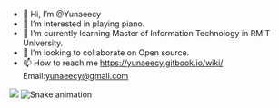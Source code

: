 - 👋 Hi, I’m @Yunaeecy
- 👀 I’m interested in playing piano.
- 🌱 I’m currently learning Master of Information Technology in RMIT University.
- 💞️ I’m looking to collaborate on Open source.
- 📫 How to reach me https://yunaeecy.gitbook.io/wiki/  Email:yunaeecy@gmail.com

<!---
Yunaeecy/Yunaeecy is a ✨ special ✨ repository because its `README.md` (this file) appears on your GitHub profile.
You can click the Preview link to take a look at your changes.
--->

![](https://user-images.githubusercontent.com/82499435/197423420-c593ad0e-aedd-4ad4-b5ba-22fce0cd066d.gif)
![Snake animation](https://github.com/Yunaeecy/Yunaeecy/blob/output/github-contribution-grid-snake.svg)

